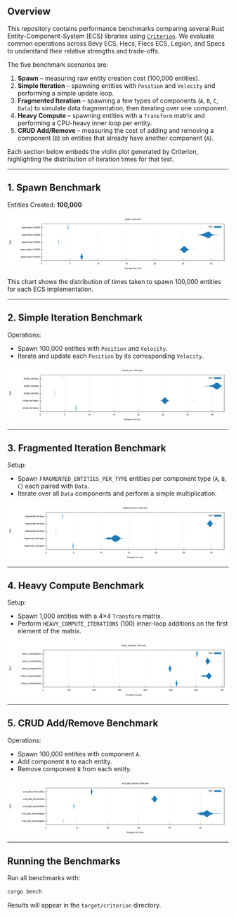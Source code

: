 ## Overview

This repository contains performance benchmarks comparing several Rust Entity-Component-System (ECS) libraries using [`Criterion`](https://crates.io/crates/criterion). We evaluate common operations across Bevy ECS, Hecs, Flecs ECS, Legion, and Specs to understand their relative strengths and trade-offs.

The five benchmark scenarios are:

1. **Spawn** – measuring raw entity creation cost (100,000 entities).
2. **Simple Iteration** – spawning entities with `Position` and `Velocity` and performing a simple update loop.
3. **Fragmented Iteration** – spawning a few types of components (`A`, `B`, `C`, `Data`) to simulate data fragmentation, then iterating over one component.
4. **Heavy Compute** – spawning entities with a `Transform` matrix and performing a CPU-heavy inner loop per entity.
5. **CRUD Add/Remove** – measuring the cost of adding and removing a component (`B`) on entities that already have another component (`A`).

Each section below embeds the violin plot generated by Criterion, highlighting the distribution of iteration times for that test.

---

## 1. Spawn Benchmark

Entities Created: **100,000**

![Spawn Violin Plot](./target/criterion/spawn/report/violin.svg)

This chart shows the distribution of times taken to spawn 100,000 entities for each ECS implementation.

---

## 2. Simple Iteration Benchmark

Operations:
- Spawn 100,000 entities with `Position` and `Velocity`.
- Iterate and update each `Position` by its corresponding `Velocity`.

![Simple Iteration Violin Plot](./target/criterion/simple_iter/report/violin.svg)

---

## 3. Fragmented Iteration Benchmark

Setup:
- Spawn `FRAGMENTED_ENTITIES_PER_TYPE` entities per component type (`A`, `B`, `C`) each paired with `Data`.
- Iterate over all `Data` components and perform a simple multiplication.

![Fragmented Iteration Violin Plot](./target/criterion/fragmented_iter/report/violin.svg)

---

## 4. Heavy Compute Benchmark

Setup:
- Spawn 1,000 entities with a 4×4 `Transform` matrix.
- Perform `HEAVY_COMPUTE_ITERATIONS` (100) inner-loop additions on the first element of the matrix.

![Heavy Compute Violin Plot](./target/criterion/heavy_compute/report/violin.svg)

---

## 5. CRUD Add/Remove Benchmark

Operations:
- Spawn 100,000 entities with component `A`.
- Add component `B` to each entity.
- Remove component `B` from each entity.

![CRUD Add/Remove Violin Plot](./target/criterion/crud_add_remove/report/violin.svg)

---

## Running the Benchmarks

Run all benchmarks with:
```sh
cargo bench
```

Results will appear in the `target/criterion` directory.
